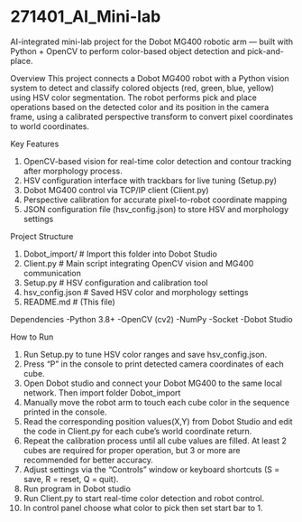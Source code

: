 # 271401_AI_Mini-lab
AI-integrated mini-lab project for the Dobot MG400 robotic arm — built with Python + OpenCV to perform color-based object detection and pick-and-place.

Overview
This project connects a Dobot MG400 robot with a Python vision system to detect and classify colored objects (red, green, blue, yellow) using HSV color segmentation.
The robot performs pick and place operations based on the detected color and its position in the camera frame, using a calibrated perspective transform to convert pixel coordinates to world coordinates.

Key Features
  1. OpenCV-based vision for real-time color detection and contour tracking after morphology process. 
  2. HSV configuration interface with trackbars for live tuning (Setup.py)
  3. Dobot MG400 control via TCP/IP client (Client.py)
  4. Perspective calibration for accurate pixel-to-robot coordinate mapping
  5. JSON configuration file (hsv_config.json) to store HSV and morphology settings

Project Structure 
  1. Dobot_import/              # Import this folder into Dobot Studio
  2. Client.py              # Main script integrating OpenCV vision and MG400 communication
  3. Setup.py               # HSV configuration and calibration tool
  4. hsv_config.json        # Saved HSV color and morphology settings
  5. README.md              # (This file)


Dependencies
  -Python 3.8+
  -OpenCV (cv2)
  -NumPy
  -Socket
  -Dobot Studio

How to Run
  1. Run Setup.py to tune HSV color ranges and save hsv_config.json.
  2. Press “P” in the console to print detected camera coordinates of each cube.
  3. Open Dobot studio and connect your Dobot MG400 to the same local network. Then import folder Dobot_import
  4. Manually move the robot arm to touch each cube color in the sequence printed in the console.
  5. Read the corresponding position values(X,Y) from Dobot Studio and edit the code in Client.py for each cube’s world coordinate return.
  6. Repeat the calibration process until all cube values are filled. At least 2 cubes are required for proper operation, but 3 or more are recommended for better accuracy.
  7. Adjust settings via the “Controls” window or keyboard shortcuts (S = save, R = reset, Q = quit).
  8. Run program in Dobot studio
  9. Run Client.py to start real-time color detection and robot control.
  10. In control panel choose what color to pick then set start bar to 1.
